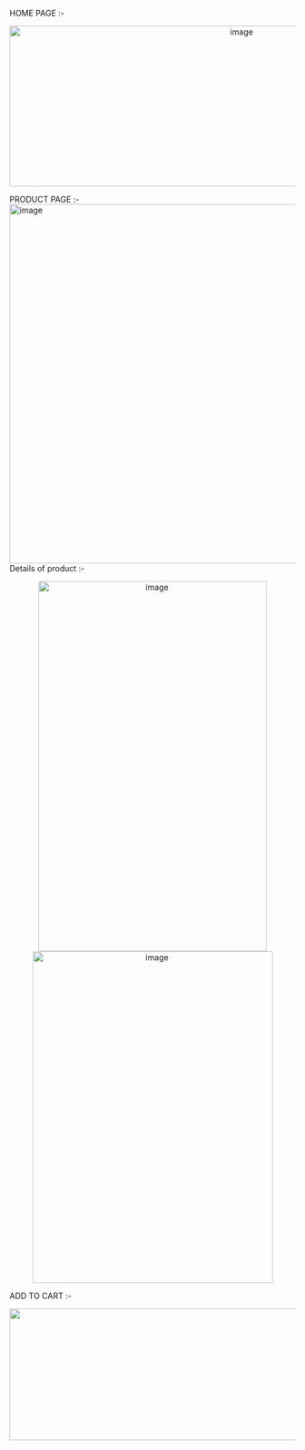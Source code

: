 HOME PAGE :-
<p align="center">
<img width="802" height="283" alt="image" src="https://github.com/user-attachments/assets/bdb200c4-5156-4c0a-b290-e8794bfa1561" />
  </p>
PRODUCT PAGE :-
<img width="1918" height="633" alt="image" src="https://github.com/user-attachments/assets/70b0de14-fcf4-4a8c-b043-d44870d7d004" />
Details of product :-
<p align="center">
<img width="402" height="652" alt="image" src="https://github.com/user-attachments/assets/ef5475df-5b4c-4d4d-a3cd-813c352b2e02" /> 
<img width="423" height="584" alt="image" src="https://github.com/user-attachments/assets/ade9cdcd-4076-49e1-8d36-6a9dcc516191" />
</p>
ADD TO CART :-
<p align="center">
<img width="1918" height="232" alt="image" src="https://github.com/user-attachments/assets/c8c79a83-d4f3-4340-9c3d-7a5c71b4c974" />
</p>





